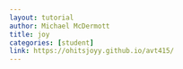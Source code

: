 ```yaml
---
layout: tutorial
author: Michael McDermott
title: joy
categories: [student]
link: https://ohitsjoyy.github.io/avt415/
---
```

